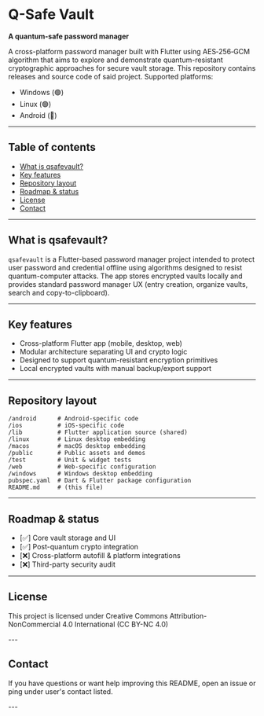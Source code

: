 # Q-Safe Vault

**A quantum-safe password manager**

A cross-platform password manager built with Flutter using AES‑256‑GCM algorithm that aims to explore and demonstrate quantum-resistant cryptographic approaches for secure vault storage. This repository contains releases and source code of said project.
Supported platforms:
- Windows (🟢)
- Linux (🟢)
- Android (🔴)
---

## Table of contents
- [What is qsafevault?](#what-is-qsafevault)
- [Key features](#key-features)
- [Repository layout](#repository-layout)
- [Roadmap & status](#roadmap--status)
- [License](#license)
- [Contact](#contact)
---

## What is qsafevault?
`qsafevault` is a Flutter-based password manager project intended to protect user password and credential offline using algorithms designed to resist quantum-computer attacks. The app stores encrypted vaults locally and provides standard password manager UX (entry creation, organize vaults, search and copy-to-clipboard).

---

## Key features
- Cross-platform Flutter app (mobile, desktop, web)
- Modular architecture separating UI and crypto logic
- Designed to support quantum-resistant encryption primitives
- Local encrypted vaults with manual backup/export support

---

## Repository layout
```
/android      # Android-specific code
/ios          # iOS-specific code
/lib          # Flutter application source (shared)
/linux        # Linux desktop embedding
/macos        # macOS desktop embedding
/public       # Public assets and demos
/test         # Unit & widget tests
/web          # Web-specific configuration
/windows      # Windows desktop embedding
pubspec.yaml  # Dart & Flutter package configuration
README.md     # (this file)
```
---


## Roadmap & status
- [✅] Core vault storage and UI
- [✅] Post-quantum crypto integration
- [❌] Cross-platform autofill & platform integrations
- [❌] Third-party security audit
---


## License

<p>This project is licensed under Creative Commons Attribution-NonCommercial 4.0 International (CC BY-NC 4.0)</p>
---

## Contact

<p>If you have questions or want help improving this README, open an issue or ping under user's contact listed.</p>
---
